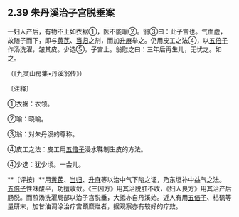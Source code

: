 ## 2.39 朱丹溪治子宫脱垂案

一妇人产后，有物不上如衣裾①，医不能喻②。翁③曰：此子宫也。气血虚，故随子而下，即与[黄芪](https://www.gmzyjc.com/read/bc/bc17-0.1.4.0.0.md)、[当归](https://www.gmzyjc.com/read/bc/bc17-0.3.3.0.0.md)之剂，而加[升麻](https://www.gmzyjc.com/read/bc/bc01-1.2.10.0.0.md)举之。仍用皮工之法④，以[五倍子](https://www.gmzyjc.com/read/bc/bc18-0.0.3.0.0.md)作汤洗濯，皱其皮。少选⑤，子宫上。翁慰之曰：三年后再生儿，无忧之。如之。

（《九灵山房集•丹溪翁传》）

〔注释〕

①衣裾：衣领。

②喻：晓喻。

③翁：对朱丹溪的尊称。

④皮工之法：皮工用[五倍子](https://www.gmzyjc.com/read/bc/bc18-0.0.3.0.0.md)浸水鞣制生皮的方法。

④少选：犹少顷。一会儿。

**〔评按〕**用[黄芪](https://www.gmzyjc.com/read/bc/bc17-0.1.4.0.0.md)、[当归](https://www.gmzyjc.com/read/bc/bc17-0.3.3.0.0.md)、[升麻](https://www.gmzyjc.com/read/bc/bc01-1.2.10.0.0.md)等以治中气下陷之证，乃东垣补中益气之法。[五倍子](https://www.gmzyjc.com/read/bc/bc18-0.0.3.0.0.md)性味酸平，功擅收敛。《三因方》用其治脱肛不收，《妇人良方》用其治产后肠脱。而煎汤洗濯局部以治子宫脱垂，大抵亦自丹溪始。近人有用[五倍子](https://www.gmzyjc.com/read/bc/bc18-0.0.3.0.0.md)、枯矾等量研末，加甘油调涂治疗宫颈糜烂者，据观察亦有较好的疗效。
